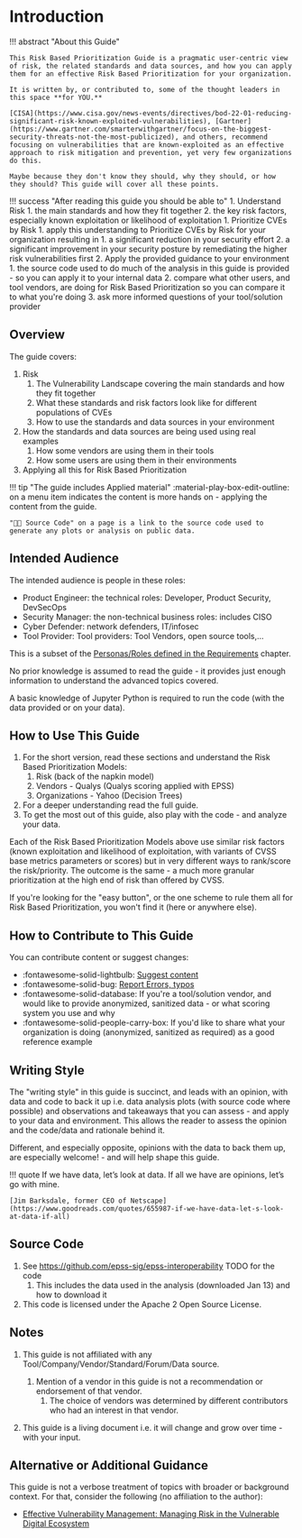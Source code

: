 # Introduction

!!! abstract "About this Guide"

    This Risk Based Prioritization Guide is a pragmatic user-centric view of risk, the related standards and data sources, and how you can apply them for an effective Risk Based Prioritization for your organization.

    It is written by, or contributed to, some of the thought leaders in this space **for YOU.**

    [CISA](https://www.cisa.gov/news-events/directives/bod-22-01-reducing-significant-risk-known-exploited-vulnerabilities), [Gartner](https://www.gartner.com/smarterwithgartner/focus-on-the-biggest-security-threats-not-the-most-publicized), and others, recommend focusing on vulnerabilities that are known-exploited as an effective approach to risk mitigation and prevention, yet very few organizations do this. 
    
    Maybe because they don't know they should, why they should, or how they should? This guide will cover all these points.


!!! success "After reading this guide you should be able to"
    1. Understand Risk 
          1. the main standards and how they fit together
          2. the key risk factors, especially known exploitation or likelihood of exploitation
    1. Prioritize CVEs by Risk
          1. apply this understanding to Prioritize CVEs by Risk for your organization resulting in
             1. a significant reduction in your security effort
             2. a significant improvement in your security posture by remediating the higher risk vulnerabilities first
    2. Apply the provided guidance to your environment
          1. the source code used to do much of the analysis in this guide is provided - so you can apply it to your internal data
          2. compare what other users, and tool vendors, are doing for Risk Based Prioritization so you can compare it to what you're doing
          3. ask more informed questions of your tool/solution provider

## Overview

The guide covers:

1.  Risk
    1.  The Vulnerability Landscape covering the main standards and how they fit together
    2.  What these standards and risk factors look like for different populations of CVEs
    3.  How to use the standards and data sources in your environment
2.  How the standards and data sources are being used using real examples
    1.  How some vendors are using them in their tools
    2.  How some users are using them in their environments
3.  Applying all this for Risk Based Prioritization 

!!! tip "The guide includes Applied material"
    :material-play-box-edit-outline: on a menu item indicates the content is more hands on - applying the content from the guide.

    "🧑‍💻 Source Code" on a page is a link to the source code used to generate any plots or analysis on public data.

## Intended Audience

The intended audience is people in these roles:

- Product Engineer: the technical roles: Developer, Product Security, DevSecOps
- Security Manager: the non-technical business roles: includes CISO
- Cyber Defender: network defenders,  IT/infosec
- Tool Provider: Tool providers: Tool Vendors, open source tools,...

This is a subset of the [Personas/Roles defined in the Requirements](../requirements/Requirements.md#personas) chapter.

No prior knowledge is assumed to read the guide - it provides just enough information to understand the advanced topics covered.

A basic knowledge of Jupyter Python is required to run the code (with the data provided or on your data).


## How to Use This Guide

1. For the short version, read these sections and understand the Risk Based Prioritization Models:
      1. Risk (back of the napkin model)
      2. Vendors - Qualys (Qualys scoring applied with EPSS)
      3. Organizations - Yahoo (Decision Trees)
2. For a deeper understanding read the full guide.
3. To get the most out of this guide, also play with the code - and analyze your data.


Each of the Risk Based Prioritization Models above use similar risk factors (known exploitation and likelihood of exploitation, with variants of CVSS base metrics parameters or scores) but in very different ways to rank/score the risk/priority. The outcome is the same - a much more granular prioritization at the high end of risk than offered by CVSS.

If you're looking for the "easy button", or the one scheme to rule them all for Risk Based Prioritization, you won't find it (here or anywhere else).

## How to Contribute to This Guide

 You can contribute content or suggest changes:

* :fontawesome-solid-lightbulb: [Suggest content](https://github.com/RiskBasedPrioritization/RiskBasedPrioritization.github.io/issues/)
* :fontawesome-solid-bug: [Report Errors, typos](https://github.com/RiskBasedPrioritization/RiskBasedPrioritization.github.io/issues/)
* :fontawesome-solid-database: If you're a tool/solution vendor, and would like to provide anonymized, sanitized data - or what scoring system you use and why
* :fontawesome-solid-people-carry-box: If you'd like to share what your organization is doing (anonymized, sanitized as required) as a good reference example

## Writing Style
The "writing style" in this guide is succinct, and leads with an opinion, with data and code to back it up i.e. data analysis plots (with source code where possible) and observations and takeaways that you can assess - and apply to your data and environment. This allows the reader to assess the opinion and the code/data and rationale behind it.

Different, and especially opposite, opinions with the data to back them up, are especially welcome! - and will help shape this guide.

!!! quote
    If we have data, let’s look at data. If all we have are opinions, let’s go with mine.
    
    [Jim Barksdale, former CEO of Netscape](https://www.goodreads.com/quotes/655987-if-we-have-data-let-s-look-at-data-if-all) 
  

## Source Code
1.  See https://github.com/epss-sig/epss-interoperability TODO
    for the code
    1.  This includes the data used in the analysis (downloaded
        Jan 13) and how to download it
2.  This code is licensed under the Apache 2 Open Source License.
## Notes

1. This guide is not affiliated with any Tool/Company/Vendor/Standard/Forum/Data source. 
    1. Mention of a vendor in this guide is not a recommendation or endorsement of that vendor. 
          1. The choice of vendors was determined by different contributors who had an interest in that vendor.

2.  This guide is a living document i.e. it will change and grow over time - with your input.


  
## Alternative or Additional Guidance

This guide is not a verbose treatment of topics with broader or background context. For that, consider the following (no affiliation to the author): 

-  [Effective Vulnerability Management: Managing Risk in the Vulnerable Digital Ecosystem](https://www.amazon.com/Effective-Vulnerability-Management-Vulnerable-Ecosystem/dp/1394221207) 